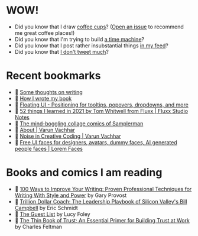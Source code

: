 # WOW!

- Did you know that I draw [coffee cups](https://papercups.mamuso.net/)? ([Open an issue](https://github.com/mamuso/papercups/issues) to recommend me great coffee places!)
- Did you know that I'm trying to build [a time machine](https://github.com/mamuso/fluxcapacitor)?
- Did you know that I post rather insubstantial things [in my feed](https://feed.mamuso.net/)?
- Did you know that [I don't tweet much](https://twitter.com/mamuso)?

# Recent bookmarks

- 👀 [Some thoughts on writing](https://danluu.com/writing-non-advice/)
- 👀 [How I wrote my book](https://www.kevinwmcconnell.com/writing/how-i-wrote-my-book)
- 👀 [Floating UI - Positioning for tooltips, popovers, dropdowns, and more](https://www.floating-ui.com/)
- 👀 [52 things I learned in 2021 by Tom Whitwell from Fluxx | Fluxx Studio Notes](https://medium.com/fluxx-studio-notes/52-things-i-learned-in-2021-8481c4e0d409)
- 👀 [The mind-boggling collage comics of Samplerman](https://www.itsnicethat.com/articles/samplerman-illustration-131216)
- 👀 [About | Varun Vachhar](https://varun.ca/)
- 👀 [Noise in Creative Coding | Varun Vachhar](https://varun.ca/noise/)
- 👀 [Free UI faces for designers, avatars, dummy faces, AI generated people faces | Lorem Faces](https://loremfaces.com/)


# Books and comics I am reading

- 📘 [100 Ways to Improve Your Writing: Proven Professional Techniques for Writing With Style and Power](https://www.goodreads.com/book/show/43229424) by Gary Provost
- 📘 [Trillion Dollar Coach: The Leadership Playbook of Silicon Valley's Bill Campbell](https://www.goodreads.com/book/show/42764751) by Eric Schmidt
- 📘 [The Guest List](https://www.goodreads.com/book/show/52656911) by Lucy Foley
- 📘 [The Thin Book of Trust; An Essential Primer for Building Trust at Work](https://www.goodreads.com/book/show/8245275) by Charles Feltman

